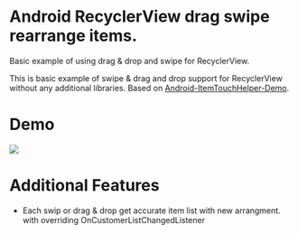 # Android RecyclerView drag swipe rearrange items.
Basic example of using  drag &amp; drop and swipe for RecyclerView.

This is basic example of  swipe & drag and drop support for RecyclerView without any additional libraries. Based on [Android-ItemTouchHelper-Demo](https://github.com/iPaulPro/Android-ItemTouchHelper-Demo).

# Demo
![](https://media.giphy.com/media/69zK7TUzo9DObCFfmV/giphy.gif)

# Additional Features
* Each swip or drag & drop get accurate item list with new arrangment. 
with overriding OnCustomerListChangedListener





